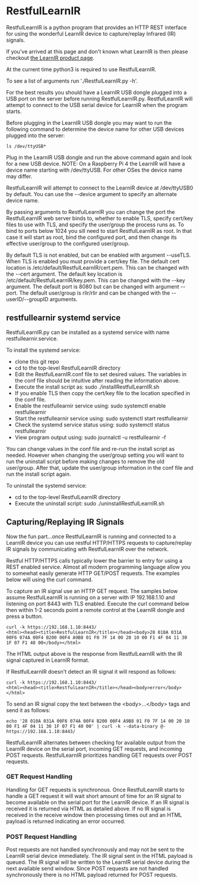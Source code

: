 # RestfulLearnIR

RestfulLearnIR is a python program that provides an HTTP REST interface for using the wonderful LearnIR device to capture/replay Infrared (IR) signals.

If you've arrived at this page and don't known what LearnIR is then please checkout [the LearnIR product page](https://www.analysir.com/blog/product/learnir-advanced-infrared-learner-module/).

At the current time python3 is required to use RestfulLearnIR.

To see a list of arguments run './RestfulLearnIR.py -h'.

For the best results you should have a LearnIR USB dongle plugged into a USB port on the server before running RestfulLearnIR.py. RestfulLearnIR will attempt to connect to the USB serial device for LearnIR when the program starts.

Before plugging in the LearnIR USB dongle you may want to run the following command to determine the device name for other USB devices plugged into the server:

```
ls /dev/ttyUSB*
```

Plug in the LearnIR USB dongle and run the above command again and look for a new USB device. NOTE: On a Raspberry Pi 4 the LearnIR will have a device name starting with /dev/ttyUSB. For other OSes the device name may differ.

RestfulLearnIR will attempt to connect to the LearnIR device at /dev/ttyUSB0 by default. You can use the --device argument to specify an alternate device name.

By passing arguments to RestfulLearnIR you can change the port the RestfulLearnIR web server binds to, whether to enable TLS, specify cert/key files to use with TLS, and specify the user/group the process runs as. To bind to ports below 1024 you sill need to start RestfulLearnIR as root. In that case it will start as root, bind the configured port, and then change its effective user/group to the configured user/group.

By default TLS is not enabled, but can be enabled with argument --useTLS.
When TLS is enabled you must provide a cert/key file. The default cert location is /etc/default/RestfulLearnIR/cert.pem. This can be changed with the --cert argument. The default key location is /etc/default/RestfulLearnIR/key.pem. This can be changed with the --key argument.
The default port is 8080 but can be changed with argument --port.
The default user/group is rlir/rlir and can be changed with the --userID/--groupID arguments.

## restfullearnir systemd service

RestfulLearnIR.py can be installed as a systemd service with name restfullearnir.service.

To install the systemd service:
* clone this git repo
* cd to the top-level RestfulLearnIR directory
* Edit the RestfulLearnIR.conf file to set desired values. The variables in the conf file should be intuitive after reading the information above.
* Execute the install script as: sudo ./installRestfulLearnIR.sh
* If you enable TLS then copy the cert/key file to the location specified in the conf file.
* Enable the restfullearnir service using: sudo systemctl enable restfullearnir
* Start the restfullearnir service using: sudo systemctl start restfullearnir
* Check the systemd service status using: sudo systemctl status restfullearnir
* View program output using: sudo journalctl -u restfullearnir -f

You can change values in the conf file and re-run the install script as needed. However when changing the user/group setting you will want to run the uninstall script before making changes to remove the old user/group. After that, update the user/group information in the conf file and run the install script again.

To uninstall the systemd service:
* cd to the top-level RestfulLearnIR directory
* Execute the uninstall script: sudo ./uninstallRestfulLearnIR.sh 


## Capturing/Replaying IR Signals

Now the fun part...once RestfulLearnIR is running and connected to a LearnIR device you can use restful HTTP/HTTPS requests to capture/replay IR signals by communicating wth RestfulLearnIR over the network.

Restful HTTP/HTTPS calls typically lower the barrier to entry for using a REST enabled service. Almost all modern programming language allow you to somewhat easily generate HTTP GET/POST requests. The examples below will using the curl command.

To capture an IR signal use an HTTP GET request. The samples below assume RestfulLearnIR is running on a server with IP 192.168.1.10 and listening on port 8443 with TLS enabled. Execute the curl command below then within 1-2 seconds point a remote control at the LearnIR dongle and press a button.

```
curl -k https://192.168.1.10:8443/
<html><head><title>RestfulLearnIR</title></head><body>28 010A 031A 00F6 074A 00F4 B200 00F4 A9B8 01 F0 7F 14 00 20 10 00 F1 4F 04 11 30 1F 07 F1 40 00</body></html>
```

The HTML output above is the response from RestfulLearnIR with the IR signal captured in LearnIR format.

If RestfulLearnIR doesn't detect an IR signal it will respond as follows:
```
curl -k https://192.168.1.10:8443/
<html><head><title>RestfulLearnIR</title></head><body>error</body></html>
```

To send an IR signal copy the text between the \<body>...\</body> tags and send it as follows:

```
echo '28 010A 031A 00F6 074A 00F4 B200 00F4 A9B8 01 F0 7F 14 00 20 10 00 F1 4F 04 11 30 1F 07 F1 40 00' | curl -k --data-binary @- https://192.168.1.10:8443/
```

RestfulLearnIR alternates between checking for available output from the LearnIR device on the serial port, incoming GET requests, and incoming POST requests. RestfulLearnIR prioritizes handling GET requests over POST requests. 

### GET Request Handling
Handling for GET requests is synchronous. Once RestfulLearnIR starts to handle a GET request it will wait short amount of time for an IR signal to become available on the serial port for the LearnIR device. If an IR signal is received it is returned via HTML as detailed above. If no IR signal is received in the receive window then processing times out and an HTML payload is returned indicating an error occurred.
 
### POST Request Handling
Post requests are not handled synchronously and may not be sent to the LearnIR serial device immediately. The IR signal sent in the HTML payload is queued. The IR signal will be written to the LearnIR serial device during the next available send window. Since POST requests are not handled synchronously there is no HTML payload returned for POST requests.
